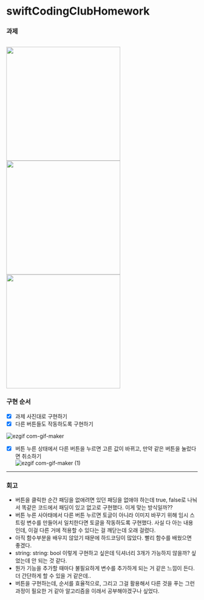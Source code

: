 # swiftCodingClubHomework

### 과제
<img src = "https://user-images.githubusercontent.com/67938946/188292919-a3781173-a920-4d84-a048-1cd2b4a6f568.png" width= "300" heigth = "200"/> <img src = "https://user-images.githubusercontent.com/67938946/188293041-079c3788-6e26-48bb-bab4-83fe5e8fe856.png" width = "300" heigth = "200"/> <img src = "https://user-images.githubusercontent.com/67938946/188293058-ea281834-43ec-4fdb-8533-7a2324d8438d.png" width = "300" heigth = "200">
---
### 구현 순서
- [x] 과제 사진대로 구현하기
- [x] 다른 버튼들도 작동하도록 구현하기

![ezgif com-gif-maker](https://user-images.githubusercontent.com/67938946/188312042-02fa3af0-6660-4f0c-9592-abbf01513d11.gif)
- [x] 버튼 누른 상태에서 다른 버튼을 누르면 고른 값이 바뀌고, 만약 같은 버튼을 눌렀다면 취소하기  
![ezgif com-gif-maker (1)](https://user-images.githubusercontent.com/67938946/188312047-559d1dc8-08e3-4fc8-9ebb-00c49ca5a7fd.gif)

---
### 회고
- 버튼을 클릭한 순간 패딩을 없애려면 있던 패딩을 없애야 하는데 true, false로 나눠서 똑같은 코드에서 패딩이 있고 없고로 구현했다. 이게 맞는 방식일까??
- 버튼 누른 사아태에서 다른 버튼 누르면 토글이 아니라 이미지 바꾸기 위해 임시 스트링 변수를 만들어서 일치한다면 토글을 작동하도록 구현했다. 사실 다 아는 내용인데, 이걸 다른 거에 적용할 수 있다는 걸 깨닫는데 오래 걸렸다.
- 아직 함수부분을 배우지 않았기 때문에 하드코딩이 많았다. 빨리 함수를 배웠으면 좋겠다.
- string: string: bool 이렇게 구현하고 싶은데 딕셔너리 3개가 가능하지 않을까? 싶었는데 안 되는 것 같다.
- 뭔가 기능을 추가할 때마다 불필요하게 변수를 추가하게 되는 거 같은 느낌이 든다. 더 간단하게 할 수 있을 거 같은데..
- 버튼을 구현하는데, 순서를 효율적으로, 그리고 그걸 활용해서 다른 것을 푸는 그런 과정이 필요한 거 같아 알고리즘을 이래서 공부해야겠구나 싶었다. 
